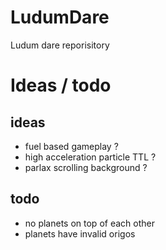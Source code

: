 LudumDare
=========

Ludum dare reporisitory


Ideas / todo
============

## ideas

* fuel based gameplay ?
* high acceleration particle TTL ?
* parlax scrolling background ?

## todo

* no planets on top of each other
* planets have invalid origos
